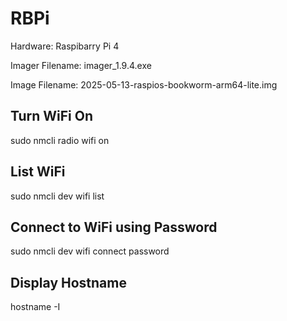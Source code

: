 # RBPi

Hardware: Raspibarry Pi 4

Imager Filename: imager_1.9.4.exe

Image Filename: 2025-05-13-raspios-bookworm-arm64-lite.img

## Turn WiFi On
sudo nmcli radio wifi on

## List WiFi
sudo nmcli dev wifi list

## Connect to WiFi <SSID> using Password <PASSWORD>
sudo nmcli dev wifi connect <SSID> password <PASSWORD>

## Display Hostname
hostname -I
